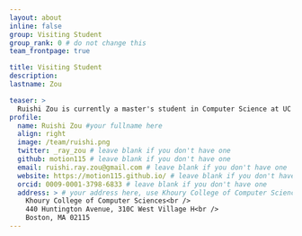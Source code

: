 ```yaml
---
layout: about
inline: false
group: Visiting Student
group_rank: 0 # do not change this
team_frontpage: true

title: Visiting Student
description:
lastname: Zou

teaser: >
  Ruishi Zou is currently a master's student in Computer Science at UC San Diego. His research interests include Human-Computer Interaction and Visualization, specifically in how AI could be engineered to derive alternative representations of information that augment the cognitive process of human information processing.
profile:
  name: Ruishi Zou #your fullname here
  align: right
  image: /team/ruishi.png
  twitter: _ray_zou # leave blank if you don't have one
  github: motion115 # leave blank if you don't have one
  email: ruishi.ray.zou@gmail.com # leave blank if you don't have one
  website: https://motion115.github.io/ # leave blank if you don't have one
  orcid: 0009-0001-3798-6833 # leave blank if you don't have one
  address: > # your address here, use Khoury College of Computer Sciences as the default
    Khoury College of Computer Sciences<br />
    440 Huntington Avenue, 310C West Village H<br />
    Boston, MA 02115
---
```

